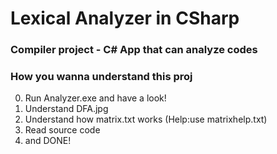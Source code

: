 # Lexical Analyzer in CSharp

### Compiler project - C# App that can analyze codes

### How you wanna understand this proj

0. Run Analyzer.exe and have a look!
1. Understand DFA.jpg
2. Understand how matrix.txt works (Help:use matrixhelp.txt)
3. Read source code
4. and DONE!

